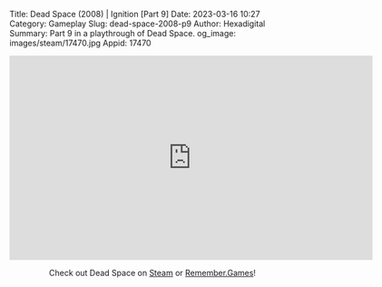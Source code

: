 Title: Dead Space (2008) | Ignition [Part 9]
Date: 2023-03-16 10:27
Category: Gameplay
Slug: dead-space-2008-p9
Author: Hexadigital
Summary: Part 9 in a playthrough of Dead Space.
og_image: images/steam/17470.jpg
Appid: 17470

<center><iframe src="https://www.youtube.com/embed/4Snef8NJiVg?feature=oembed" allow="accelerometer; autoplay; encrypted-media; gyroscope; picture-in-picture" width="640" height="360" frameborder="0"></iframe>

Check out Dead Space on [Steam](https://store.steampowered.com/app/17470/?curator_clanid=34633900) or [Remember.Games](https://remember.games/game/815/dead-space/)!</center>


